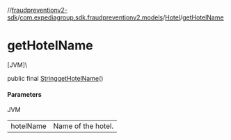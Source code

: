 //[fraudpreventionv2-sdk](../../../index.md)/[com.expediagroup.sdk.fraudpreventionv2.models](../index.md)/[Hotel](index.md)/[getHotelName](get-hotel-name.md)

# getHotelName

[JVM]\

public final [String](https://docs.oracle.com/javase/8/docs/api/java/lang/String.html)[getHotelName](get-hotel-name.md)()

#### Parameters

JVM

| | |
|---|---|
| hotelName | Name of the hotel. |
